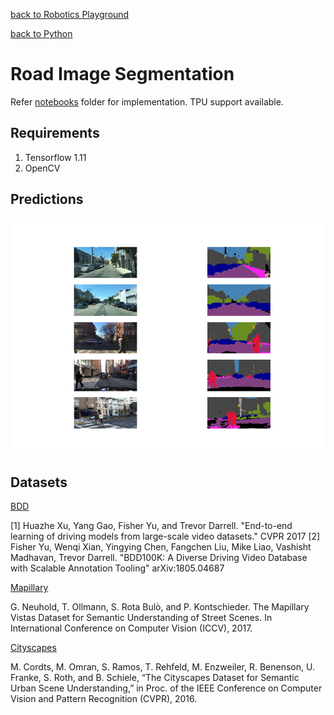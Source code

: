 [back to Robotics Playground](https://github.com/sandeepgogadi/Robotics-Playground)

[back to Python](https://github.com/sandeepgogadi/Robotics-Playground/tree/master/Python)

# Road Image Segmentation

Refer [notebooks] folder for implementation. TPU support available.

[notebooks]: https://github.com/sandeepgogadi/Road-Image-Segmentation/tree/master/notebooks

## Requirements
1. Tensorflow 1.11
2. OpenCV

## Predictions
![alt text](https://github.com/sandeepgogadi/Road-Image-Segmentation/blob/master/Sample_outputs.png "Predictions")

## Datasets
[BDD](http://bdd-data.berkeley.edu/)

[1] Huazhe Xu, Yang Gao, Fisher Yu, and Trevor Darrell. "End-to-end learning of driving models from large-scale video datasets." CVPR 2017
[2] Fisher Yu, Wenqi Xian, Yingying Chen, Fangchen Liu, Mike Liao, Vashisht Madhavan, Trevor Darrell. "BDD100K: A Diverse Driving Video Database with Scalable Annotation Tooling" arXiv:1805.04687

[Mapillary](https://www.mapillary.com/dataset/vistas)

G. Neuhold, T. Ollmann, S. Rota Bulò, and P. Kontschieder. The Mapillary Vistas Dataset for Semantic Understanding of Street Scenes.
In International Conference on Computer Vision (ICCV), 2017.

[Cityscapes](https://www.cityscapes-dataset.com/)

M. Cordts, M. Omran, S. Ramos, T. Rehfeld, M. Enzweiler, R. Benenson, U. Franke, S. Roth, and B. Schiele, “The Cityscapes Dataset for Semantic Urban Scene Understanding,” in Proc. of the IEEE Conference on Computer Vision and Pattern Recognition (CVPR), 2016.
